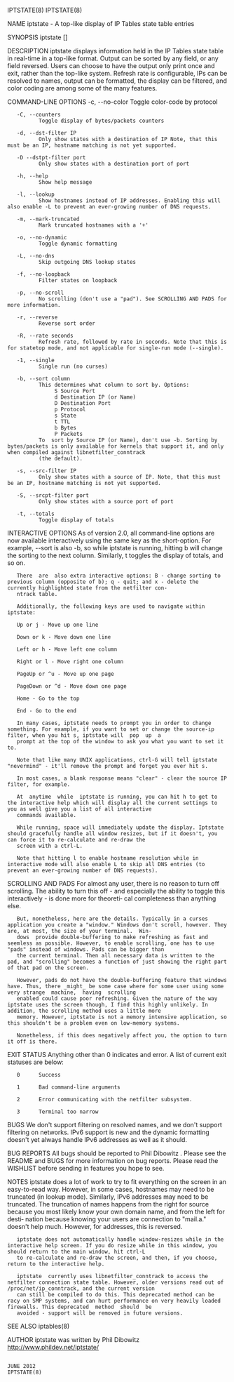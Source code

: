 IPTSTATE(8)                                                                                                                                                                    IPTSTATE(8)

NAME
       iptstate - A top-like display of IP Tables state table entries

SYNOPSIS
       iptstate [<options>]

DESCRIPTION
       iptstate  displays  information held in the IP Tables state table in real-time in a top-like format.  Output can be sorted by any field, or any field reversed. Users can choose to
       have the output only print once and exit, rather than the top-like system. Refresh rate is configurable, IPs can be resolved to names, output can be formatted, the display can  be
       filtered, and color coding are among some of the many features.

COMMAND-LINE OPTIONS
       -c, --no-color
              Toggle color-code by protocol

       -C, --counters
              Toggle display of bytes/packets counters

       -d, --dst-filter IP
              Only show states with a destination of IP Note, that this must be an IP, hostname matching is not yet supported.

       -D --dstpt-filter port
              Only show states with a destination port of port

       -h, --help
              Show help message

       -l, --lookup
              Show hostnames instead of IP addresses. Enabling this will also enable -L to prevent an ever-growing number of DNS requests.

       -m, --mark-truncated
              Mark truncated hostnames with a '+'

       -o, --no-dynamic
              Toggle dynamic formatting

       -L, --no-dns
              Skip outgoing DNS lookup states

       -f, --no-loopback
              Filter states on loopback

       -p, --no-scroll
              No scrolling (don't use a "pad"). See SCROLLING AND PADS for more information.

       -r, --reverse
              Reverse sort order

       -R, --rate seconds
              Refresh rate, followed by rate in seconds. Note that this is for statetop mode, and not applicable for single-run mode (--single).

       -1, --single
              Single run (no curses)

       -b, --sort column
              This determines what column to sort by. Options:
                   S Source Port
                   d Destination IP (or Name)
                   D Destination Port
                   p Protocol
                   s State
                   t TTL
                   b Bytes
                   P Packets
              To  sort by Source IP (or Name), don't use -b. Sorting by bytes/packets is only available for kernels that support it, and only when compiled against libnetfilter_conntrack
              (the default).

       -s, --src-filter IP
              Only show states with a source of IP. Note, that this must be an IP, hostname matching is not yet supported.

       -S, --srcpt-filter port
              Only show states with a source port of port

       -t, --totals
              Toggle display of totals

INTERACTIVE OPTIONS
       As of version 2.0, all command-line options are now available interactively using the same key as the short-option. For example, --sort is also -b, so while iptstate  is  running,
       hitting b will change the sorting to the next column. Similarly, t toggles the display of totals, and so on.

       There  are  also extra interactive options: B - change sorting to previous column (opposite of b); q - quit; and x - delete the currently highlighted state from the netfilter con‐
       ntrack table.

       Additionally, the following keys are used to navigate within iptstate:

       Up or j - Move up one line

       Down or k - Move down one line

       Left or h - Move left one column

       Right or l - Move right one column

       PageUp or ^u - Move up one page

       PageDown or ^d - Move down one page

       Home - Go to the top

       End - Go to the end

       In many cases, iptstate needs to prompt you in order to change something. For example, if you want to set or change the source-ip filter, when you hit s, iptstate will  pop  up  a
       prompt at the top of the window to ask you what you want to set it to.

       Note that like many UNIX applications, ctrl-G will tell iptstate "nevermind" - it'll remove the prompt and forget you ever hit s.

       In most cases, a blank response means "clear" - clear the source IP filter, for example.

       At  anytime  while  iptstate is running, you can hit h to get to the interactive help which will display all the current settings to you as well give you a list of all interactive
       commands available.

       While running, space will immediately update the display. Iptstate should gracefully handle all window resizes, but if it doesn't, you can force it to re-calculate and re-draw the
       screen with a ctrl-L.

       Note that hitting l to enable hostname resolution while in interactive mode will also enable L to skip all DNS entries (to prevent an ever-growing number of DNS requests).

SCROLLING AND PADS
       For  almost any user, there is no reason to turn off scrolling. The ability to turn this off - and especially the ability to toggle this interactively - is done more for theoreti‐
       cal completeness than anything else.

       But, nonetheless, here are the details. Typically in a curses application you create a "window." Windows don't scroll, however. They are, at most, the size of your terminal.  Win‐
       dows  provide double-buffering to make refreshing as fast and seemless as possible. However, to enable scrolling, one has to use "pads" instead of windows. Pads can be bigger than
       the current terminal. Then all necessary data is written to the pad, and "scrolling" becomes a function of just showing the right part of that pad on the screen.

       However, pads do not have the double-buffering feature that windows have. Thus, there _might_ be some case where for some user using some very strange  machine,  having  scrolling
       enabled could cause poor refreshing. Given the nature of the way iptstate uses the screen though, I find this highly unlikely. In addition, the scrolling method uses a little more
       memory. However, iptstate is not a memory intensive application, so this shouldn't be a problem even on low-memory systems.

       Nonetheless, if this does negatively affect you, the option to turn it off is there.

EXIT STATUS
       Anything other than 0 indicates and error. A list of current exit statuses are below:

       0      Success

       1      Bad command-line arguments

       2      Error communicating with the netfilter subsystem.

       3      Terminal too narrow

BUGS
       We don't support filtering on resolved names, and we don't support filtering on networks. IPv6 support is new and the dynamic formatting doesn't yet always handle  IPv6  addresses
       as well as it should.

BUG REPORTS
       All bugs should be reported to Phil Dibowitz <phil AT ipom DOT com>. Please see the README and BUGS for more information on bug reports. Please read the WISHLIST before sending in
       features you hope to see.

NOTES
       iptstate does a lot of work to try to fit everything on the screen in an easy-to-read way. However, in some cases, hostnames may need to be truncated (in lookup mode).  Similarly,
       IPv6  addresses may need to be truncated. The truncation of names happens from the right for source because you most likely know your own domain name, and from the left for desti‐
       nation because knowing your users are connection to "mail.a." doesn't help much. However, for addresses, this is reversed.

       iptstate does not automatically handle window-resizes while in the interactive help screen. If you do resize while in this window, you should return to the main window, hit ctrl-L
       to re-calculate and re-draw the screen, and then, if you choose, return to the interactive help.

       iptstate  currently uses libnetfilter_conntrack to access the netfilter connection state table. However, older versions read out of /proc/net/ip_conntrack, and the current version
       can still be compiled to do this. This deprecated method can be racy on SMP systems, and can hurt performance on very heavily loaded firewalls. This deprecated  method  should  be
       avoided - support will be removed in future versions.

SEE ALSO
       iptables(8)

AUTHOR
       iptstate was written by Phil Dibowitz <phil AT ipom DOT com>
       http://www.phildev.net/iptstate/

                                                                                         JUNE 2012                                                                             IPTSTATE(8)
